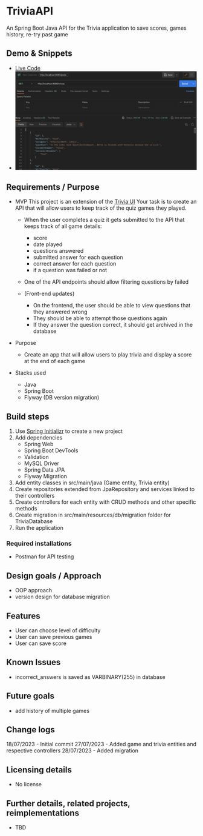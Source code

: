 # TriviaAPI

An Spring Boot Java API for the Trivia application to save scores, games history, re-try past game

## Demo & Snippets

- [Live Code](https://github.com/rianns/TriviaAPI)
- ![Postman image of the API](src/main/resources/images/sample.png)

## Requirements / Purpose

- MVP
  This project is an extension of the [Trivia UI](https://github.com/rianns/trivia-ui) Your task is to create an API that will allow users to keep track of the quiz games they played.

  - When the user completes a quiz it gets submitted to the API that keeps track of all game details:

    - score
    - date played
    - questions answered
    - submitted answer for each question
    - correct answer for each question
    - if a question was failed or not

  - One of the API endpoints should allow filtering questions by failed

  - (Front-end updates)
    - On the frontend, the user should be able to view questions that they answered wrong
    - They should be able to attempt those questions again
    - If they answer the question correct, it should get archived in the database

- Purpose

  - Create an app that will allow users to play trivia and display a score at the end of each game

- Stacks used

  - Java
  - Spring Boot
  - Flyway (DB version migration)

## Build steps

1. Use [Spring Initializr](https://start.spring.io/) to create a new project
2. Add dependencies
   - Spring Web
   - Spring Boot DevTools
   - Validation
   - MySQL Driver
   - Spring Data JPA
   - Flyway Migration
3. Add entity classes in src/main/java (Game entity, Trivia entity)
4. Create repositories extended from JpaRepository and services linked to their controllers
5. Create controllers for each entity with CRUD methods and other specific methods
6. Create migration in src/main/resources/db/migration folder for TriviaDatabase
7. Run the application

### Required installations

- Postman for API testing

## Design goals / Approach

- OOP approach
- version design for database migration

## Features

- User can choose level of difficulty
- User can save previous games
- User can save score

## Known Issues

- incorrect_answers is saved as VARBINARY(255) in database

## Future goals

- add history of multiple games

## Change logs

18/07/2023 - Initial commit
27/07/2023 - Added game and trivia entities and respective controllers
28/07/2023 - Added migration

## Licensing details

- No license

## Further details, related projects, reimplementations

- TBD
